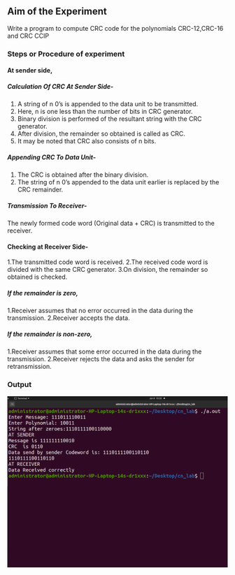 ## Aim of the Experiment
Write a program to compute CRC code for the polynomials CRC-12,CRC-16 and CRC CCIP

### Steps or Procedure of experiment

#### At sender side,
##### Calculation Of CRC At Sender Side-
  1.  A string of n 0’s is appended to the data unit to be transmitted.
  2.  Here, n is one less than the number of bits in CRC generator.
  3.  Binary division is performed of the resultant string with the CRC generator.
  4.  After division, the remainder so obtained is called as CRC.
  5.  It may be noted that CRC also consists of n bits.
##### Appending CRC To Data Unit-
  1. The CRC is obtained after the binary division.
  2. The string of n 0’s appended to the data unit earlier is replaced by the CRC remainder.
##### Transmission To Receiver-
  The newly formed code word (Original data + CRC) is transmitted to the receiver.
  
#### Checking at Receiver Side-

   1.The transmitted code word is received.
   2.The received code word is divided with the same CRC generator.
   3.On division, the remainder so obtained is checked.
   
##### If the remainder is zero,

  1.Receiver assumes that no error occurred in the data during the transmission.
  2.Receiver accepts the data.
  
##### If the remainder is non-zero,
   1.Receiver assumes that some error occurred in the data during the transmission.
   2.Receiver rejects the data and asks the sender for retransmission.
 
### Output

![output](CRC.png)

